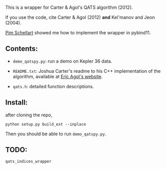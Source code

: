 This is a wrapper for Carter & Agol's QATS algorithm (2012).

If you use the code, cite Carter & Agol (2012) **and** Kel'manov and Jeon
(2004).

[Pim Schellart](https://github.com/pschella) showed me how to implement the
wrapper in pybind11.

## Contents:

  * `demo_qatspy.py`: run a demo on Kepler 36 data.

  * `README.txt`: Joshua Carter's readme to his C++ implementation of the
    algorithm, available at
  [Eric Agol's website](http://faculty.washington.edu/agol/QATS/).

  * `qats.h`: detailed function descriptions.

## Install:

after cloning the repo,
```
python setup.py build_ext --inplace
```

Then you should be able to run `demo_qatspy.py`.

## TODO:
`qats_indices_wrapper`
